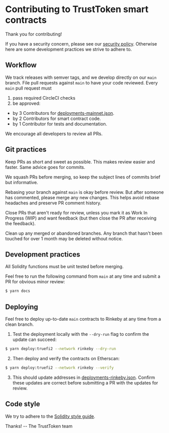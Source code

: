 # Contributing to TrustToken smart contracts

Thank you for contributing!

If you have a security concern, please see our [security policy](SECURITY.md).
Otherwise here are some development practices we strive to adhere to.

## Workflow

We track releases with semver tags, and we develop directly on our `main` branch.
File pull requests against `main` to have your code reviewed. Every
`main` pull request must

1. pass required CircleCI checks
2. be approved:
  - by 3 Contributors for [deployments-mainnet.json](deployments-mainnet.json).
  - by 2 Contributors for smart contract code.
  - by 1 Contributor for tests and documentation.

We encourage all developers to review all PRs.

## Git practices

Keep PRs as short and sweet as possible. This makes review easier and faster.
Same advice goes for commits.

We squash PRs before merging, so keep the subject lines of commits brief but
informative.

Rebasing your branch against `main` is okay before review. But after someone has
commented, please merge any new changes. This helps avoid rebase headaches and
preserve PR comment history.

Close PRs that aren't ready for review, unless you mark it as Work In Progress
(WIP) and want feedback (but then close the PR after receiving the feedback).

Clean up any merged or abandoned branches. Any branch that hasn't been touched
for over 1 month may be deleted without notice.

## Development practices

All Solidity functions must be unit tested before merging.

Feel free to run the following command from `main` at any time and submit a PR
for obvious minor review:

```sh
$ yarn docs
```

## Deploying

Feel free to deploy up-to-date `main` contracts to Rinkeby at any time from a
clean branch.

1. Test the deployment locally with the `--dry-run` flag to confirm the
update can succeed:

```sh
$ yarn deploy:truefi2 --network rinkeby --dry-run
```

2. Then deploy and verify the contracts on Etherscan:

```sh
$ yarn deploy:truefi2 --network rinkeby --verify
```

3. This should update addresses in [deployments-rinkeby.json](deployments-rinkeby.json).
Confirm these updates are correct before submitting a PR with the updates for
review.

## Code style

We try to adhere to the [Solidity style guide](https://docs.soliditylang.org/en/v0.6.10/style-guide.html).

Thanks! -- The TrustToken team
